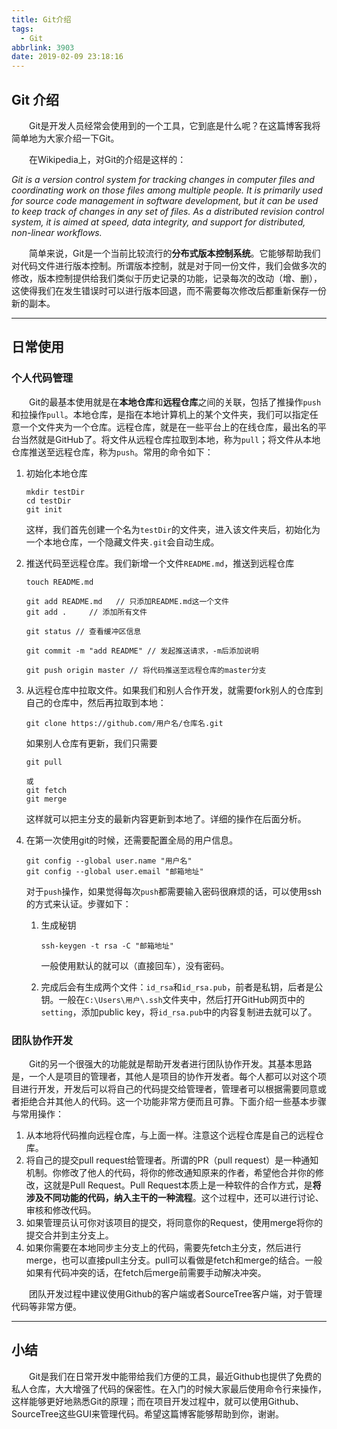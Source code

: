 ```yaml
---
title: Git介绍
tags:
  - Git
abbrlink: 3903
date: 2019-02-09 23:18:16
---
```


## Git 介绍
&emsp;&emsp;Git是开发人员经常会使用到的一个工具，它到底是什么呢？在这篇博客我将简单地为大家介绍一下Git。
<!-- more -->
&emsp;&emsp;在Wikipedia上，对Git的介绍是这样的：

*Git is a version control system for tracking changes in computer files and coordinating work on those files among multiple people. It is primarily used for source code management in software development, but it can be used to keep track of changes in any set of files. As a distributed revision control system, it is aimed at speed, data integrity, and support for distributed, non-linear workflows.*

&emsp;&emsp;简单来说，Git是一个当前比较流行的**分布式版本控制系统**。它能够帮助我们对代码文件进行版本控制。所谓版本控制，就是对于同一份文件，我们会做多次的修改，版本控制提供给我们类似于历史记录的功能，记录每次的改动（增、删），这使得我们在发生错误时可以进行版本回退，而不需要每次修改后都重新保存一份新的副本。

------

## 日常使用

### 个人代码管理

&emsp;&emsp;Git的最基本使用就是在**本地仓库**和**远程仓库**之间的关联，包括了推操作`push`和拉操作`pull`。本地仓库，是指在本地计算机上的某个文件夹，我们可以指定任意一个文件夹为一个仓库。远程仓库，就是在一些平台上的在线仓库，最出名的平台当然就是GitHub了。将文件从远程仓库拉取到本地，称为`pull`；将文件从本地仓库推送至远程仓库，称为`push`。常用的命令如下：

1. 初始化本地仓库

   ```
   mkdir testDir
   cd testDir
   git init
   ```

   这样，我们首先创建一个名为`testDir`的文件夹，进入该文件夹后，初始化为一个本地仓库，一个隐藏文件夹`.git`会自动生成。

2. 推送代码至远程仓库。我们新增一个文件`README.md`，推送到远程仓库

   ```
   touch README.md

   git add README.md   // 只添加README.md这一个文件
   git add .     // 添加所有文件

   git status // 查看缓冲区信息

   git commit -m "add README" // 发起推送请求，-m后添加说明

   git push origin master // 将代码推送至远程仓库的master分支
   ```

3. 从远程仓库中拉取文件。如果我们和别人合作开发，就需要fork别人的仓库到自己的仓库中，然后再拉取到本地：

   ```
   git clone https://github.com/用户名/仓库名.git
   ```

   如果别人仓库有更新，我们只需要

   ```
   git pull

   或
   git fetch
   git merge
   ```

   这样就可以把主分支的最新内容更新到本地了。详细的操作在后面分析。

4. 在第一次使用git的时候，还需要配置全局的用户信息。

   ```
   git config --global user.name "用户名"
   git config --global user.email "邮箱地址"
   ```

   对于`push`操作，如果觉得每次`push`都需要输入密码很麻烦的话，可以使用ssh的方式来认证。步骤如下：

   1. 生成秘钥

      ```
      ssh-keygen -t rsa -C "邮箱地址"
      ```

      一般使用默认的就可以（直接回车），没有密码。

   2. 完成后会有生成两个文件：`id_rsa`和`id_rsa.pub`，前者是私钥，后者是公钥。一般在`C:\Users\用户\.ssh`文件夹中，然后打开GitHub网页中的`setting`，添加public key，将`id_rsa.pub`中的内容复制进去就可以了。

### 团队协作开发

&emsp;&emsp;Git的另一个很强大的功能就是帮助开发者进行团队协作开发。其基本思路是，一个人是项目的管理者，其他人是项目的协作开发者。每个人都可以对这个项目进行开发，开发后可以将自己的代码提交给管理者，管理者可以根据需要同意或者拒绝合并其他人的代码。这一个功能非常方便而且可靠。下面介绍一些基本步骤与常用操作：

1. 从本地将代码推向远程仓库，与上面一样。注意这个远程仓库是自己的远程仓库。
2. 将自己的提交pull request给管理者。所谓的PR（pull request）是一种通知机制。你修改了他人的代码，将你的修改通知原来的作者，希望他合并你的修改，这就是Pull Request。Pull Request本质上是一种软件的合作方式，是**将涉及不同功能的代码，纳入主干的一种流程**。这个过程中，还可以进行讨论、审核和修改代码。
3. 如果管理员认可你对该项目的提交，将同意你的Request，使用merge将你的提交合并到主分支上。
4. 如果你需要在本地同步主分支上的代码，需要先fetch主分支，然后进行merge，也可以直接pull主分支。pull可以看做是fetch和merge的结合。一般如果有代码冲突的话，在fetch后merge前需要手动解决冲突。

&emsp;&emsp;团队开发过程中建议使用Github的客户端或者SourceTree客户端，对于管理代码等非常方便。

------

## 小结

&emsp;&emsp;Git是我们在日常开发中能带给我们方便的工具，最近Github也提供了免费的私人仓库，大大增强了代码的保密性。在入门的时候大家最后使用命令行来操作，这样能够更好地熟悉Git的原理；而在项目开发过程中，就可以使用Github、SourceTree这些GUI来管理代码。希望这篇博客能够帮助到你，谢谢。
